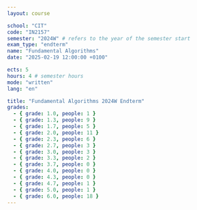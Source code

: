 ```yaml
---
layout: course

school: "CIT"
code: "IN2157"
semester: "2024W" # refers to the year of the semester start
exam_type: "endterm"
name: "Fundamental Algorithms"
date: "2025-02-19 12:00:00 +0100"

ects: 5
hours: 4 # semester hours
mode: "written"
lang: "en"

title: "Fundamental Algorithms 2024W Endterm"
grades:
  - { grade: 1.0, people: 1 }
  - { grade: 1.3, people: 9 }
  - { grade: 1.7, people: 5 }
  - { grade: 2.0, people: 11 }
  - { grade: 2.3, people: 6 }
  - { grade: 2.7, people: 3 }
  - { grade: 3.0, people: 3 }
  - { grade: 3.3, people: 2 }
  - { grade: 3.7, people: 0 }
  - { grade: 4.0, people: 0 }
  - { grade: 4.3, people: 0 }
  - { grade: 4.7, people: 1 }
  - { grade: 5.0, people: 1 }
  - { grade: 6.0, people: 18 }
---
```


<remove or replace with any comments you have>
